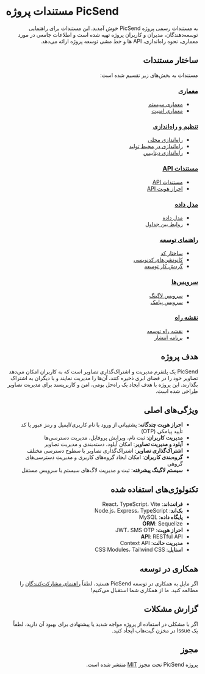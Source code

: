 # مستندات پروژه PicSend

<div dir="rtl">

به مستندات رسمی پروژه PicSend خوش آمدید. این مستندات برای راهنمایی توسعه‌دهندگان، مدیران و کاربران پروژه تهیه شده است و اطلاعات جامعی در مورد معماری، نحوه راه‌اندازی، API ها و خط مشی توسعه پروژه ارائه می‌دهد.

## ساختار مستندات

مستندات به بخش‌های زیر تقسیم شده است:

### [معماری](./architecture/system-architecture.md)
- [معماری سیستم](./architecture/system-architecture.md)
- [معماری امنیت](./security/security-architecture.md)

### [تنظیم و راه‌اندازی](./deployment/local-setup.md)
- [راه‌اندازی محلی](./deployment/local-setup.md)
- [راه‌اندازی در محیط تولید](./deployment/production-setup.md)
- [راه‌اندازی دیتابیس](./deployment/database-setup.md)

### [مستندات API](./api/api-docs.md)
- [مستندات API](./api/api-docs.md)
- [احراز هویت API](./api/authentication.md)

### [مدل داده](./database/data-model.md)
- [مدل داده](./database/data-model.md)
- [روابط بین جداول](./database/relationships.md)

### [راهنمای توسعه](./development/code-structure.md)
- [ساختار کد](./development/code-structure.md)
- [کانونشن‌های کدنویسی](./development/coding-conventions.md)
- [گردش کار توسعه](./development/workflow.md)

### [سرویس‌ها](./services/logging-service.md)
- [سرویس لاگینگ](./services/logging-service.md)
- [سرویس پیامک](./services/sms-service.md)

### [نقشه راه](./roadmap/development-roadmap.md)
- [نقشه راه توسعه](./roadmap/development-roadmap.md)
- [برنامه انتشار](./roadmap/release-plan.md)

## هدف پروژه

PicSend یک پلتفرم مدیریت و اشتراک‌گذاری تصاویر است که به کاربران امکان می‌دهد تصاویر خود را در فضای ابری ذخیره کنند، آن‌ها را مدیریت نمایند و با دیگران به اشتراک بگذارند. این پروژه با هدف ایجاد یک راه‌حل بومی، امن و کاربرپسند برای مدیریت تصاویر طراحی شده است.

## ویژگی‌های اصلی

- **احراز هویت چندگانه**: پشتیبانی از ورود با نام کاربری/ایمیل و رمز عبور یا کد تأیید پیامکی (OTP)
- **مدیریت کاربران**: ثبت نام، ویرایش پروفایل، مدیریت دسترسی‌ها
- **آپلود و مدیریت تصاویر**: امکان آپلود، دسته‌بندی و مدیریت تصاویر
- **اشتراک‌گذاری تصاویر**: اشتراک‌گذاری تصاویر با سطوح دسترسی مختلف
- **گروه‌بندی کاربران**: امکان ایجاد گروه‌های کاربری و مدیریت دسترسی‌های گروهی
- **سیستم لاگینگ پیشرفته**: ثبت و مدیریت لاگ‌های سیستم با سرویس مستقل

## تکنولوژی‌های استفاده شده

- **فرانت‌اند**: React، TypeScript، Vite
- **بک‌اند**: Node.js، Express، TypeScript
- **پایگاه داده**: MySQL
- **ORM**: Sequelize
- **احراز هویت**: JWT، SMS OTP
- **API**: RESTful API
- **مدیریت حالت**: Context API
- **استایل**: CSS Modules، Tailwind CSS

## همکاری در توسعه

اگر مایل به همکاری در توسعه PicSend هستید، لطفاً [راهنمای مشارکت‌کنندگان](./development/contributing.md) را مطالعه کنید. ما از همکاری شما استقبال می‌کنیم!

## گزارش مشکلات

اگر با مشکلی در استفاده از پروژه مواجه شدید یا پیشنهادی برای بهبود آن دارید، لطفاً یک Issue در مخزن گیت‌هاب ایجاد کنید.

## مجوز

پروژه PicSend تحت مجوز [MIT](../LICENSE) منتشر شده است.

</div> 
